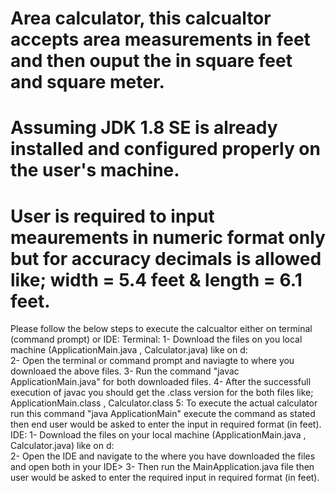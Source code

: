 # Area calculator, this calcualtor accepts area measurements in feet and then ouput the in square feet and square meter.
# Assuming JDK 1.8 SE is already installed and configured properly on the user's machine.
# User is required to input meaurements in numeric format only but for accuracy decimals is allowed like; width = 5.4 feet & length = 6.1 feet.
Please follow the below steps to execute the calcualtor either on terminal (command prompt) or IDE:
Terminal:
  1- Download the files on you local machine (ApplicationMain.java , Calculator.java) like on d:\
  2- Open the terminal or command prompt and naviagte to where you downloaed the above files.
  3- Run the command "javac ApplicationMain.java" for both downloaded files.
  4- After the successfull execution of javac you should get the .class version for the both files like; ApplicationMain.class ,           Calculator.class
  5: To execute the actual calculator run this command "java ApplicationMain" execute the command as stated then end user would be asked to enter the input in required format (in feet).
IDE:
  1- Download the files on your local machine (ApplicationMain.java , Calculator.java) like on d:\
  2- Open the IDE and navigate to the where you have downloaded the files and open both in your IDE>
  3- Then run the MainApplication.java file then user would be asked to enter the required input in required format (in feet).
